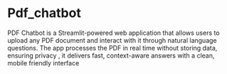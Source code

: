 # Pdf_chatbot
PDF Chatbot is a Streamlit-powered web application that allows users to upload any PDF document and interact with it through natural language questions. The app processes the PDF in real time without storing data, ensuring privacy , it delivers fast, context-aware answers with a clean, mobile friendly interface
